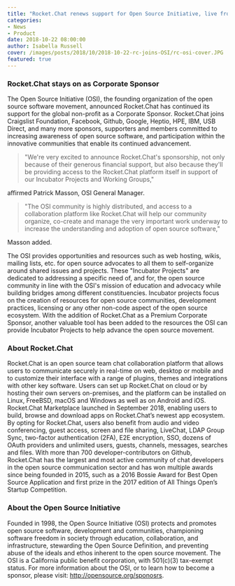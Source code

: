 ```yaml
---
title: "Rocket.Chat renews support for Open Source Initiative, live from All Things Open 2018"
categories:
- News
- Product
date: 2018-10-22 08:00:00
author: Isabella Russell
cover: /images/posts/2018/10/2018-10-22-rc-joins-OSI/rc-osi-cover.JPG
featured: true
---
```

### Rocket.Chat stays on as Corporate Sponsor
The Open Source Initiative (OSI), the founding organization of the open source software movement, announced Rocket.Chat has continued its support for the global non-profit as a Corporate Sponsor. Rocket.Chat joins Craigslist Foundation, Facebook, Github, Google, Heptio, HPE, IBM, USB Direct, and many more sponsors, supporters and members committed to increasing awareness of open source software, and participation within the innovative communities that enable its continued advancement.

> "We're very excited to announce Rocket.Chat's sponsorship, not only because of their generous financial support, but also because they'll be providing access to the Rocket.Chat platform itself in support of our Incubator Projects and Working Groups,"

affirmed Patrick Masson, OSI General Manager.

> "The OSI community is highly distributed, and access to a collaboration platform like Rocket.Chat will help our community organize, co-create and manage the very important work underway to increase the understanding and adoption of open source software,"

Masson added.

The OSI provides opportunities and resources such as web hosting, wikis, mailing lists, etc. for open source advocates to all them to self-organize around shared issues and projects. These "Incubator Projects" are dedicated to addressing a specific need of, and for, the open source community in line with the OSI's mission of education and advocacy while building bridges among different constituencies. Incubator projects focus on the creation of resources for open source communities, development practices, licensing or any other non-code aspect of the open source ecosystem. With the addition of Rocket.Chat as a Premium Corporate Sponsor, another valuable tool has been added to the resources the OSI can provide Incubator Projects to help advance the open source movement.

### About Rocket.Chat

Rocket.Chat is an open source team chat collaboration platform that allows users to communicate securely in real-time on web, desktop or mobile and to customize their interface with a range of plugins, themes and integrations with other key software. Users can set up Rocket.Chat on cloud or by hosting their own servers on-premises, and the platform can be installed on Linux, FreeBSD, macOS and Windows as well as on Android and iOS. <br/>Rocket.Chat Marketplace launched in September 2018, enabling users to build, browse and download apps on Rocket.Chat’s newest app ecosystem.<br/>By opting for Rocket.Chat, users also benefit from audio and video conferencing, guest access, screen and file sharing, LiveChat, LDAP Group Sync, two-factor authentication (2FA), E2E encryption, SSO, dozens of OAuth providers and unlimited users, guests, channels, messages, searches and files.
With more than 700 developer-contributors on Github, Rocket.Chat has the largest and most active community of chat developers in the open source communication sector and has won multiple awards since being founded in 2015, such as a 2016 Bossie Award for Best Open Source Application and first prize in the 2017 edition of All Things Open’s Startup Competition.

### About the Open Source Initiative

Founded in 1998, the Open Source Initiative (OSI) protects and promotes open source software, development and communities, championing software freedom in society through education, collaboration, and infrastructure, stewarding the Open Source Definition, and preventing abuse of the ideals and ethos inherent to the open source movement. The OSI is a California public benefit corporation, with 501(c)(3) tax-exempt status. For more information about the OSI, or to learn how to become a sponsor, please visit: http://opensource.org/sponosrs.
